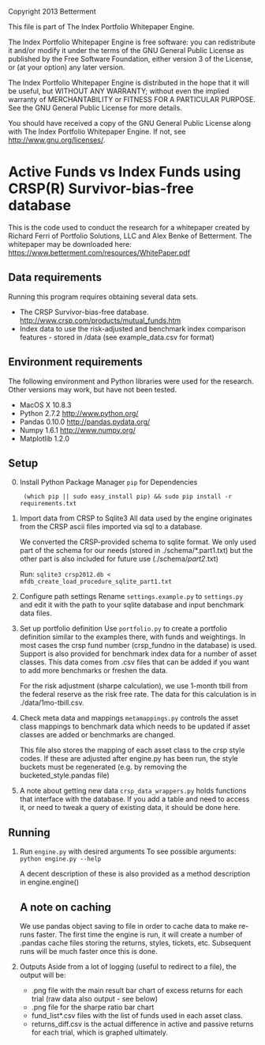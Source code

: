Copyright 2013 Betterment

This file is part of The Index Portfolio Whitepaper Engine.

The Index Portfolio Whitepaper Engine is free software: you can redistribute it and/or modify
it under the terms of the GNU General Public License as published by
the Free Software Foundation, either version 3 of the License, or
(at your option) any later version.

The Index Portfolio Whitepaper Engine is distributed in the hope that it will be useful,
but WITHOUT ANY WARRANTY; without even the implied warranty of
MERCHANTABILITY or FITNESS FOR A PARTICULAR PURPOSE.  See the
GNU General Public License for more details.

You should have received a copy of the GNU General Public License
along with The Index Portfolio Whitepaper Engine.  If not, see <http://www.gnu.org/licenses/>.

Active Funds vs Index Funds using CRSP(R) Survivor-bias-free database
=============

This is the code used to conduct the research for a whitepaper created by Richard Ferri of Portfolio Solutions, LLC
and Alex Benke of Betterment.  The whitepaper may be downloaded here: <https://www.betterment.com/resources/WhitePaper.pdf>

Data requirements
-------
Running this program requires obtaining several data sets.
* The CRSP Survivor-bias-free database.  <http://www.crsp.com/products/mutual_funds.htm>
* Index data to use the risk-adjusted and benchmark index comparison features - stored in /data (see example_data.csv
  for format)

Environment requirements
-------
The following environment and Python libraries were used for the research.  Other versions may work, but have not been tested.
* MacOS X 10.8.3
* Python 2.7.2 <http://www.python.org/>
* Pandas 0.10.0 <http://pandas.pydata.org/>
* Numpy 1.6.1 <http://www.numpy.org/>
* Matplotlib 1.2.0

Setup
-------

0. Install Python Package Manager `pip` for Dependencies

        (which pip || sudo easy_install pip) && sudo pip install -r requirements.txt

1. Import data from CRSP to Sqlite3
	All data used by the engine originates from the CRSP ascii files imported via sql to a database.

	We converted the CRSP-provided schema to sqlite format.  We only used part of the
	schema for our needs (stored in ./schema/*.part1.txt) but the other part is also included for
	future use (./schema/*part2*.txt)

	Run:
	`sqlite3 crsp2012.db < mfdb_create_load_procedure_sqlite_part1.txt`

2. Configure path settings
    Rename `settings.example.py` to `settings.py` and edit it with the path to your sqlite database and input benchmark
    data files.

3. Set up portfolio definition
	Use `portfolio.py` to create a portfolio definition similar to the examples there, with funds and weightings.
	In most cases the crsp fund number (crsp_fundno in the database) is used.  Support is also provided for benchmark
	index data for a number of asset classes.  This data comes from .csv files that can be added if you want to add more
	benchmarks or freshen the data.

	For the risk adjustment (sharpe calculation), we use 1-month tbill from the federal reserve as the risk free rate.
	The data for this calculation is in ./data/1mo-tbill.csv.

4. Check meta data and mappings
	`metamappings.py` controls the asset class mappings to benchmark data which needs to be updated if asset classes are
	added or benchmarks are changed.

	This file also stores the mapping of each asset class to the crsp style codes.  If these are adjusted after engine.py has
	been run, the style buckets must be regenerated (e.g. by removing the bucketed_style.pandas file)

5. A note about getting new data
	`crsp_data_wrappers.py` holds functions that interface with the database.  If you add a table and need to access it, or
	need to tweak a query of existing data, it should be done here.

Running
-------

1. Run `engine.py` with desired arguments
	To see possible arguments:
	`python engine.py --help`

	A decent description of these is also provided as a method description in engine.engine()

    A note on caching
    -----------------
	We use pandas object saving to file in order to cache data to make re-runs faster.  The first time
	the engine is run, it will create a number of .pandas cache files storing the returns, styles, tickets, etc.
	Subsequent runs will be much faster once this is done.

2. Outputs
	Aside from a lot of logging (useful to redirect to a file), the output will be:
	* .png file with the main result bar chart of excess returns for each trial (raw data also output - see below)
	* .png file for the sharpe ratio bar chart
	* fund_list*.csv files with the list of funds used in each asset class.
	* returns_diff.csv is the actual difference in active and passive returns for each trial, which is graphed ultimately.
